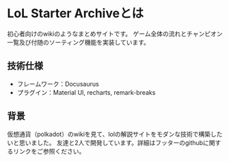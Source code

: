 # LoL Starter Archiveとは
初心者向けのwikiのようなまとめサイトです。
ゲーム全体の流れとチャンピオン一覧及び付随のソーティング機能を実装しています。

## 技術仕様
- フレームワーク：Docusaurus
- プラグイン：Material UI, recharts, remark-breaks

## 背景
仮想通貨（polkadot）のwikiを見て、lolの解説サイトをモダンな技術で構築したいと思いました。
友達と2人で開発しています。詳細はフッターのgithubに関するリンクをご参照ください。